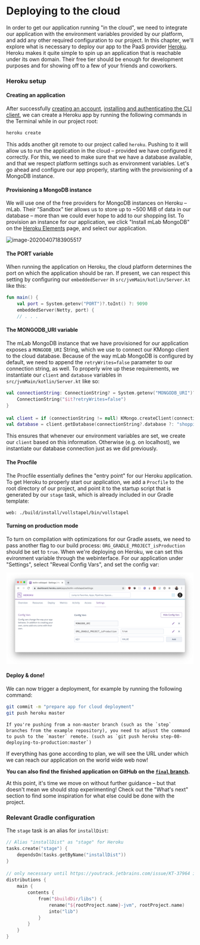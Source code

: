 # Deploying to the cloud

In order to get our application running "in the cloud", we need to integrate our application with the environment variables provided by our platform, and add any other required configuration to our project. In this chapter, we'll explore what is necessary to deploy our app to the PaaS provider [Heroku](http://heroku.com/). Heroku makes it quite simple to spin up an application that is reachable under its own domain. Their free tier should be enough for development purposes and for showing off to a few of your friends and coworkers.

### Heroku setup

#### Creating an application

After successfully [creating an account](https://signup.heroku.com/), [installing and authenticating the CLI client](https://devcenter.heroku.com/articles/heroku-cli), we can create a Heroku app by running the following commands in the Terminal while in our project root:

```bash
heroku create
```

This adds another git remote to our project called `heroku`. Pushing to it will allow us to run the application in the cloud – provided we have configured it correctly. For this, we need to make sure that we have a database available, and that we respect platform settings such as environment variables. Let's go ahead and configure our app properly, starting with the provisioning of a MongoDB instance.

#### Provisioning a MongoDB instance

We will use one of the free providers for MongoDB instances on Heroku – mLab. Their "Sandbox" tier allows us to store up to ~500 MiB of data in our database – more than we could ever hope to add to our shopping list. To provision an instance for our application, we click "Install mLab MongoDB" on the [Heroku Elements](https://elements.heroku.com/addons/mongolab) page, and select our application.

![image-20200407183905517](/assets/image-20200407183905517.png)

#### The PORT variable

When running the application on Heroku, the cloud platform determines the port on which the application should be ran. If present, we can respect this setting by configuring our `embeddedServer` in `src/jvmMain/kotlin/Server.kt` like this:

```kotlin
fun main() {
    val port = System.getenv("PORT")?.toInt() ?: 9090
    embeddedServer(Netty, port) {
    // . . .
```

#### The MONGODB_URI variable

The mLab MongoDB instance that we have provisioned for our application exposes a `MONGODB_URI` String, which we use to connect our KMongo client to the cloud database. Because of the way mLab MongoDB is configured by default, we need to append the `retryWrites=false` parameter to our connection string, as well. To properly wire up these requirements, we instantiate our `client` and `database` variables in `src/jvmMain/kotlin/Server.kt` like so:

```kotlin
val connectionString: ConnectionString? = System.getenv("MONGODB_URI")?.let {
    ConnectionString("$it?retryWrites=false")
}

val client = if (connectionString != null) KMongo.createClient(connectionString) else KMongo.createClient()
val database = client.getDatabase(connectionString?.database ?: "shoppingList")
```

This ensures that whenever our environment variables are set, we create our `client` based on this information. Otherwise (e.g. on localhost), we instantiate our database connection just as we did previously.

#### The Procfile

The Procfile essentially defines the "entry point" for our Heroku application. To get Heroku to properly start our application, we add a `Procfile` to the root directory of our project, and point it to the startup script that is generated by our `stage` task, which is already included in our Gradle template:

```
web: ./build/install/vollstapel/bin/vollstapel
```

#### Turning on production mode

To turn on compilation with optimizations for our Gradle assets, we need to pass another flag to our build process: `ORG_GRADLE_PROJECT_isProduction` should be set to `true`. When we're deploying on Heroku, we can set this evironment variable through the webinterface. For our application under "Settings", select "Reveal Config Vars", and set the config var:

![image-20200407194808316](./assets/image-20200407194808316.png)

#### Deploy & done!

We can now trigger a deployment, for example by running the following command:

```bash
git commit -m "prepare app for cloud deployment"
git push heroku master
```

```note
If you're pushing from a non-master branch (such as the `step` branches from the example repository), you need to adjust the command to push to the `master` remote. (such as `git push heroku step-08-deploying-to-production:master`)
```

If everything has gone according to plan, we will see the URL under which we can reach our application on the world wide web now!

**You can also find the finished application on GitHub on the [`final` branch](https://github.com/kotlin-hands-on/jvm-js-fullstack/tree/final).**

At this point, it's time we move on without further guidance – but that doesn't mean we should stop experimenting! Check out the "What's next" section to find some inspiration for what else could be done with the project.

### Relevant Gradle configuration

The `stage` task is an alias for `installDist`:

```kotlin
// Alias "installDist" as "stage" for Heroku
tasks.create("stage") {
    dependsOn(tasks.getByName("installDist"))
}

// only necessary until https://youtrack.jetbrains.com/issue/KT-37964 is resolved
distributions {
    main {
        contents {
            from("$buildDir/libs") {
                rename("${rootProject.name}-jvm", rootProject.name)
                into("lib")
            }
        }
    }
}
```
